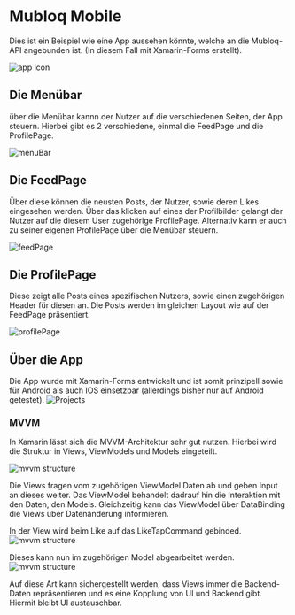 # Mubloq Mobile
Dies ist ein Beispiel wie eine App aussehen könnte, welche an die Mubloq-API angebunden ist.
(In diesem Fall mit Xamarin-Forms erstellt).

![app icon](https://i.imgur.com/MNXu4mO.png)


## Die Menübar

über die Menübar kannn der Nutzer auf die verschiedenen Seiten, der App steuern.
Hierbei gibt es 2 verschiedene, einmal die FeedPage und die ProfilePage.

![menuBar](https://i.imgur.com/bRWOE19.png)

## Die FeedPage

Über diese können die neusten Posts, der Nutzer, sowie deren Likes eingesehen werden.
Über das klicken auf eines der Profilbilder gelangt der Nutzer auf die diesem User zugehörige ProfilePage.
Alternativ kann er auch zu seiner eigenen ProfilePage über die Menübar steuern.

![feedPage](https://i.imgur.com/1m5gGRM.png)


## Die ProfilePage

Diese zeigt alle Posts eines spezifischen Nutzers, sowie einen zugehörigen Header für diesen an.
Die Posts werden im gleichen Layout wie auf der FeedPage präsentiert.

![profilePage](https://i.imgur.com/CQK2YA9.png)

## Über die App
Die App wurde mit Xamarin-Forms entwickelt und ist somit prinzipell sowie für Android als auch IOS einsetzbar (allerdings bisher nur auf Android getestet).
![Projects](https://i.imgur.com/HKUtiV5.png)

### MVVM
In Xamarin lässt sich die MVVM-Architektur sehr gut nutzen. Hierbei wird die Struktur in Views, ViewModels und Models eingeteilt.

![mvvm structure](https://i.imgur.com/IpbEWLz.png)

Die Views fragen vom zugehörigen ViewModel Daten ab und geben Input an dieses weiter.
Das ViewModel behandelt dadrauf hin die Interaktion mit den Daten, den Models.
Gleichzeitig kann das ViewModel über DataBinding die Views über Datenänderung informieren.

In der View wird beim Like auf das LikeTapCommand gebinded. 
![mvvm structure](https://i.imgur.com/4w4UZKW.png)

Dieses kann nun im zugehörigen Model abgearbeitet werden.
![mvvm structure](https://i.imgur.com/XwaEYqG.png)

Auf diese Art kann sichergestellt werden, dass Views immer die Backend-Daten repräsentieren und es eine Kopplung von UI und Backend gibt.
Hiermit bleibt UI austauschbar.






